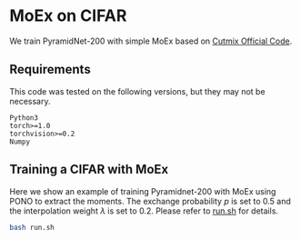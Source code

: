 # MoEx on CIFAR

We train PyramidNet-200 with simple MoEx based on [Cutmix Official Code](https://github.com/clovaai/CutMix-PyTorch). 

## Requirements
This code was tested on the following versions, but they may not be necessary.
```
Python3
torch>=1.0
torchvision>=0.2
Numpy
```

## Training a CIFAR with MoEx 
Here we show an example of training Pyramidnet-200 with MoEx using PONO to extract the moments. The exchange probability $p$ is set to 0.5 and the interpolation weight $\lambda$ is set to 0.2. Please refer to [run.sh](https://github.com/Boyiliee/MoEx/blob/master/CIFAR/run.sh) for details.

```sh
bash run.sh
```


